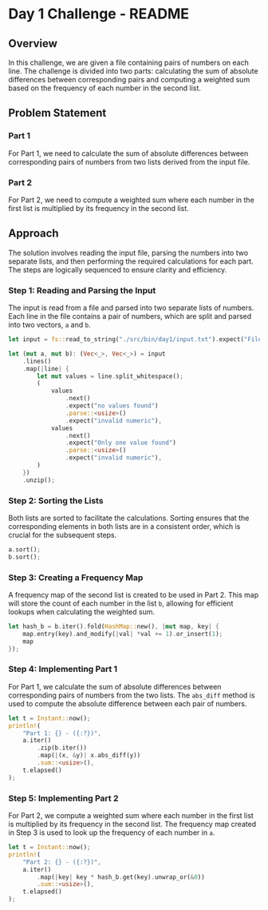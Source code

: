# Day 1 Challenge - README

## Overview

In this challenge, we are given a file containing pairs of numbers on each line. The challenge is divided into two parts: calculating the sum of absolute differences between corresponding pairs and computing a weighted sum based on the frequency of each number in the second list.

## Problem Statement

### Part 1

For Part 1, we need to calculate the sum of absolute differences between corresponding pairs of numbers from two lists derived from the input file.

### Part 2

For Part 2, we need to compute a weighted sum where each number in the first list is multiplied by its frequency in the second list.

## Approach

The solution involves reading the input file, parsing the numbers into two separate lists, and then performing the required calculations for each part. The steps are logically sequenced to ensure clarity and efficiency.

### Step 1: Reading and Parsing the Input

The input is read from a file and parsed into two separate lists of numbers. Each line in the file contains a pair of numbers, which are split and parsed into two vectors, `a` and `b`.

```rust
let input = fs::read_to_string("./src/bin/day1/input.txt").expect("File not found");

let (mut a, mut b): (Vec<_>, Vec<_>) = input
    .lines()
    .map(|line| {
        let mut values = line.split_whitespace();
        (
            values
                .next()
                .expect("no values found")
                .parse::<usize>()
                .expect("invalid numeric"),
            values
                .next()
                .expect("Only one value found")
                .parse::<usize>()
                .expect("invalid numeric"),
        )
    })
    .unzip();
```

### Step 2: Sorting the Lists

Both lists are sorted to facilitate the calculations. Sorting ensures that the corresponding elements in both lists are in a consistent order, which is crucial for the subsequent steps.

```rust
a.sort();
b.sort();
```

### Step 3: Creating a Frequency Map

A frequency map of the second list is created to be used in Part 2. This map will store the count of each number in the list `b`, allowing for efficient lookups when calculating the weighted sum.

```rust
let hash_b = b.iter().fold(HashMap::new(), |mut map, key| {
    map.entry(key).and_modify(|val| *val += 1).or_insert(1);
    map
});
```

### Step 4: Implementing Part 1

For Part 1, we calculate the sum of absolute differences between corresponding pairs of numbers from the two lists. The `abs_diff` method is used to compute the absolute difference between each pair of numbers.

```rust
let t = Instant::now();
println!(
    "Part 1: {} - ({:?})",
    a.iter()
        .zip(b.iter())
        .map(|(x, &y)| x.abs_diff(y))
        .sum::<usize>(),
    t.elapsed()
);
```

### Step 5: Implementing Part 2

For Part 2, we compute a weighted sum where each number in the first list is multiplied by its frequency in the second list. The frequency map created in Step 3 is used to look up the frequency of each number in `a`.

```rust
let t = Instant::now();
println!(
    "Part 2: {} - ({:?})",
    a.iter()
        .map(|key| key * hash_b.get(key).unwrap_or(&0))
        .sum::<usize>(),
    t.elapsed()
);
```
